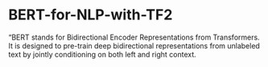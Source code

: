 # BERT-for-NLP-with-TF2
“BERT stands for Bidirectional Encoder Representations from Transformers. It is designed to pre-train deep bidirectional representations from unlabeled text by jointly conditioning on both left and right context.

